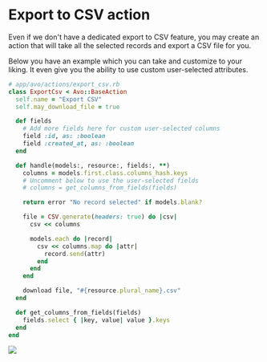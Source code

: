# Export to CSV action

Even if we don't have a dedicated export to CSV feature, you may create an action that will take all the selected records and export a CSV file for you.

Below you have an example which you can take and customize to your liking. It even give you the ability to use custom user-selected attributes.

```ruby
# app/avo/actions/export_csv.rb
class ExportCsv < Avo::BaseAction
  self.name = "Export CSV"
  self.may_download_file = true

  def fields
    # Add more fields here for custom user-selected columns
    field :id, as: :boolean
    field :created_at, as: :boolean
  end

  def handle(models:, resource:, fields:, **)
    columns = models.first.class.columns_hash.keys
    # Uncomment below to use the user-selected fields
    # columns = get_columns_from_fields(fields)

    return error "No record selected" if models.blank?

    file = CSV.generate(headers: true) do |csv|
      csv << columns

      models.each do |record|
        csv << columns.map do |attr|
          record.send(attr)
        end
      end
    end

    download file, "#{resource.plural_name}.csv"
  end

  def get_columns_from_fields(fields)
    fields.select { |key, value| value }.keys
  end
end
```

![](/assets/img/recipes/export-to-csv/export-to-csv.gif)

